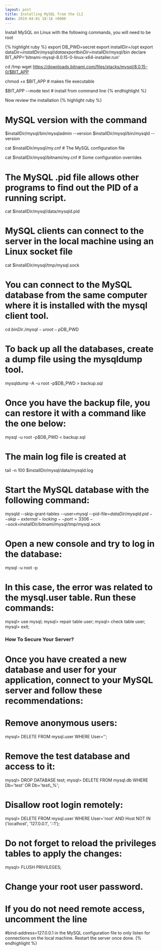 ```yaml
---
layout: post
title: Installing MySQL from the CLI
date: 2019-04-01 18:18 +0000
---
```

Install MySQL on Linux with the following commands, you will need to be root

{% highlight ruby %}
export DB_PWD=secret
export installDir=/opt
export dataDir=$installDir/mysql/data
export binDir=$installDir/mysql/bin 
declare BIT_APP='bitnami-mysql-8.0.15-0-linux-x64-installer.run'

cd /tmp
wget https://downloads.bitnami.com/files/stacks/mysql/8.0.15-0/$BIT_APP

chmod +x $BIT_APP               # makes file executable

$BIT_APP --mode text            # install from command line
{% endhighlight %}

Now review the installation
{% highlight ruby %}
# MySQL version with the command 
$installDir/mysql/bin/mysqladmin --version 
$installDir/mysql/bin/mysqld --version

cat $installDir/mysql/my.cnf           # The MySQL configuration file
 
cat $installDir/mysql/bitnami/my.cnf   # Some configuration overrides  

# The MySQL .pid file allows other programs to find out the PID of a running script.
cat $installDir/mysql/data/mysqld.pid

# MySQL clients can connect to the server in the local machine using an Linux socket file 
cat $installDir/mysql/tmp/mysql.sock


# You can connect to the MySQL database from the same computer where it is installed with the mysql client tool.
cd $binDir
./mysql -u root -p$DB_PWD

# To back up all the databases, create a dump file using the mysqldump tool.
mysqldump -A -u root -p$DB_PWD > backup.sql

# Once you have the backup file, you can restore it with a command like the one below:
mysql -u root -p$DB_PWD < backup.sql

# The main log file is created at 
tail -n 100 $installDir/mysql/data/mysqld.log

# Start the MySQL database with the following command:
mysqld --skip-grant-tables --user=mysql --pid-file=$dataDir/mysqld.pid 
 --skip-external-locking --port=3306 --sock=$installDir/bitnami/mysql/tmp/mysql.sock

# Open a new console and try to log in the database:
mysql -u root -p 

# In this case, the error was related to the mysql.user table. Run these commands:
 mysql> use mysql;
 mysql> repair table user;
 mysql> check table user;
 mysql> exit;

###  How To Secure Your Server?
# Once you have created a new database and user for your application, connect to your MySQL server and follow these recommendations:
# Remove anonymous users:

 mysql> DELETE FROM mysql.user WHERE User='';

# Remove the test database and access to it:
 mysql> DROP DATABASE test;
 mysql> DELETE FROM mysql.db WHERE Db='test' OR Db='test\\_%';

# Disallow root login remotely:
 mysql> DELETE FROM mysql.user WHERE User='root' AND Host NOT IN ('localhost', '127.0.0.1', '::1');

# Do not forget to reload the privileges tables to apply the changes:
 mysql> FLUSH PRIVILEGES;

# Change your root user password.

# If you do not need remote access, uncomment the line

 #bind-address=127.0.0.1
in the MySQL configuration file to only listen for connections on the local machine. Restart the server once done.
{% endhighlight %}